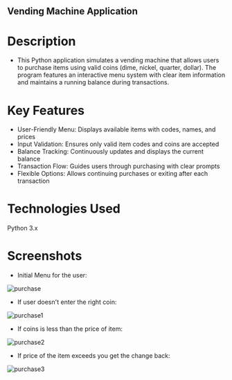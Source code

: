 ## Vending Machine Application

# Description
- This Python application simulates a vending machine that allows users to purchase items using valid coins (dime, nickel, quarter, dollar). The program features an interactive menu system with clear item information and maintains a running balance during transactions.

# Key Features
- User-Friendly Menu: Displays available items with codes, names, and prices
- Input Validation: Ensures only valid item codes and coins are accepted
- Balance Tracking: Continuously updates and displays the current balance
- Transaction Flow: Guides users through purchasing with clear prompts
- Flexible Options: Allows continuing purchases or exiting after each transaction

# Technologies Used
Python 3.x


# Screenshots

- Initial Menu for the user:


![purchase](https://user-images.githubusercontent.com/19607928/138601583-8affd99a-959c-4c3a-b821-e7c114be9d8a.PNG)



- If user doesn't enter the right coin:


![purchase1](https://user-images.githubusercontent.com/19607928/138601791-463ef1b7-bd60-457d-bd56-4b2c87930836.PNG)



- If coins is less than the price of item:


![purchase2](https://user-images.githubusercontent.com/19607928/138601828-e611b485-30ee-449a-ae25-eb6fba680dd4.PNG)



- If price of the item exceeds you get the change back:


![purchase3](https://user-images.githubusercontent.com/19607928/138601879-0d84849c-5036-4585-9ae7-d55cbf747634.PNG)
